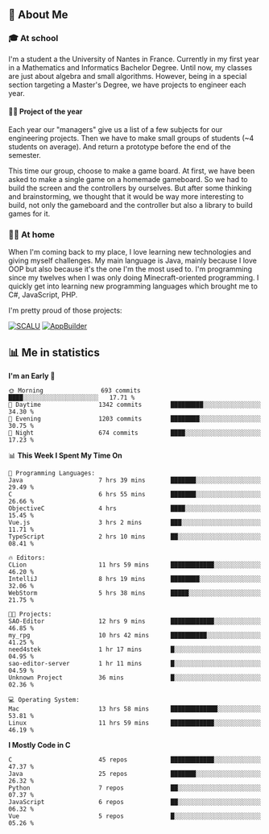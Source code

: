 ## 👀 About Me

### 🎓 At school

I'm a student a the University of Nantes in France. Currently in my first year in a Mathematics and Informatics Bachelor Degree. Until now, my classes are just about algebra and small algorithms. However, being in a special section targeting a Master's Degree, we have projects to engineer each year. 

#### 🔧🔬 Project of the year

Each year our "managers" give us a list of a few subjects for our engineering projects. Then we have to make small groups of students (~4 students on average). And return a prototype before the end of the semester.

This time our group, choose to make a game board. At first, we have been asked to make a single game on a homemade gameboard. So we had to build the screen and the controllers by ourselves. 
But after some thinking and brainstorming, we thought that it would be way more interesting to build, not only the gameboard and the controller but also a library to build games for it.

### 👨‍💻 At home

When I'm coming back to my place, I love learning new technologies and giving myself challenges. My main language is Java, mainly because I love OOP but also because it's the one I'm the most used to. I'm programming since my twelves when I was only doing Minecraft-oriented programming.  I quickly get into learning new programming languages which brought me to C#, JavaScript, PHP. 

I'm pretty proud of those projects:

[![SCALU](https://github-readme-stats.vercel.app/api/pin?username=renardfute&repo=SCALU)](https://github.com/renardfute/scalu)
[![AppBuilder](https://github-readme-stats.vercel.app/api/pin?username=pulsedev2&repo=AppBuilder)](https://github.com/pulsedev2/AppBuilder)

## 📊 Me in statistics
<!--START_SECTION:waka-->
**I'm an Early 🐤** 

```text
🌞 Morning                693 commits         ████░░░░░░░░░░░░░░░░░░░░░   17.71 % 
🌆 Daytime                1342 commits        █████████░░░░░░░░░░░░░░░░   34.30 % 
🌃 Evening                1203 commits        ████████░░░░░░░░░░░░░░░░░   30.75 % 
🌙 Night                  674 commits         ████░░░░░░░░░░░░░░░░░░░░░   17.23 % 
```


📊 **This Week I Spent My Time On** 

```text
💬 Programming Languages: 
Java                     7 hrs 39 mins       ███████░░░░░░░░░░░░░░░░░░   29.49 % 
C                        6 hrs 55 mins       ███████░░░░░░░░░░░░░░░░░░   26.66 % 
ObjectiveC               4 hrs               ████░░░░░░░░░░░░░░░░░░░░░   15.45 % 
Vue.js                   3 hrs 2 mins        ███░░░░░░░░░░░░░░░░░░░░░░   11.71 % 
TypeScript               2 hrs 10 mins       ██░░░░░░░░░░░░░░░░░░░░░░░   08.41 % 

🔥 Editors: 
CLion                    11 hrs 59 mins      ████████████░░░░░░░░░░░░░   46.20 % 
IntelliJ                 8 hrs 19 mins       ████████░░░░░░░░░░░░░░░░░   32.06 % 
WebStorm                 5 hrs 38 mins       █████░░░░░░░░░░░░░░░░░░░░   21.75 % 

🐱‍💻 Projects: 
SAO-Editor               12 hrs 9 mins       ████████████░░░░░░░░░░░░░   46.85 % 
my_rpg                   10 hrs 42 mins      ██████████░░░░░░░░░░░░░░░   41.25 % 
need4stek                1 hr 17 mins        █░░░░░░░░░░░░░░░░░░░░░░░░   04.95 % 
sao-editor-server        1 hr 11 mins        █░░░░░░░░░░░░░░░░░░░░░░░░   04.59 % 
Unknown Project          36 mins             █░░░░░░░░░░░░░░░░░░░░░░░░   02.36 % 

💻 Operating System: 
Mac                      13 hrs 58 mins      █████████████░░░░░░░░░░░░   53.81 % 
Linux                    11 hrs 59 mins      ████████████░░░░░░░░░░░░░   46.19 % 
```

**I Mostly Code in C** 

```text
C                        45 repos            ████████████░░░░░░░░░░░░░   47.37 % 
Java                     25 repos            ███████░░░░░░░░░░░░░░░░░░   26.32 % 
Python                   7 repos             ██░░░░░░░░░░░░░░░░░░░░░░░   07.37 % 
JavaScript               6 repos             ██░░░░░░░░░░░░░░░░░░░░░░░   06.32 % 
Vue                      5 repos             █░░░░░░░░░░░░░░░░░░░░░░░░   05.26 % 
```




<!--END_SECTION:waka-->
